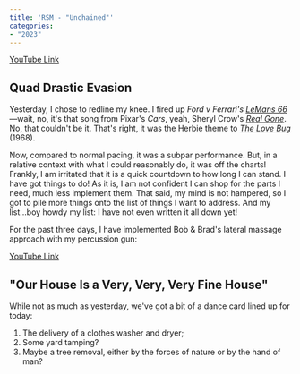 ```yaml
---
title: 'RSM - "Unchained"'
categories:
- "2023"
---
```

[YouTube Link](https://www.youtube.com/watch?v=AnYCgC8z9ac)

## Quad Drastic Evasion

Yesterday, I  chose to redline my knee. I fired up *Ford v Ferrari's [LeMans 66](https://music.youtube.com/watch?v=B6sWEBIucWk&feature=share)*—wait, no, it's that song from Pixar's *Cars*, yeah, Sheryl Crow's [*Real Gone*](https://music.youtube.com/watch?v=HdimnI4Xtc0&feature=share).  No, that couldn't be it.  That's right, it was the Herbie theme to [*The Love Bug*](https://music.youtube.com/watch?v=ElVEKDXYnYs&feature=share) (1968).

Now, compared to normal pacing, it was a subpar performance.  But, in a relative context with what I could reasonably do, it was off the charts!  Frankly, I am irritated that it is a quick countdown to how long I can stand.  I have got things to do!  As it is, I am not confident I can shop for the parts I need, much less implement them.  That said, my mind is not hampered, so I got to pile more things onto the list of things I want to address.  And my list...boy howdy my list:  I have not even written it all down yet!

For the past three days, I have implemented Bob & Brad's lateral massage approach with my percussion gun:

[YouTube Link](https://www.youtube.com/watch?v=tOylClH4_9w)

## "Our House Is a Very, Very, Very Fine House"

While not as much as yesterday, we've got a bit of a dance card lined up for today:

1. The delivery of a clothes washer and dryer;
2. Some yard tamping?
3. Maybe a tree removal, either by the forces of nature or by the hand of man?

